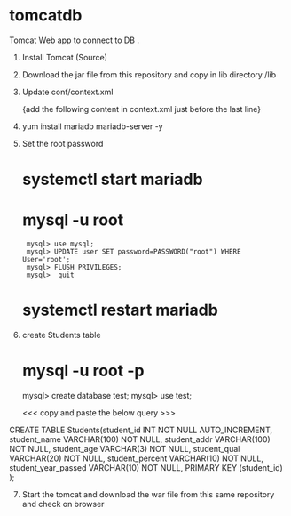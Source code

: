 # tomcatdb

Tomcat Web app to connect to DB .

1) Install Tomcat (Source)

2) Download the jar file from this repository and copy in lib directory   <tomcatc source>/lib

3) Update <tomcat source>conf/context.xml 

	{add the following content in context.xml just before the last line}

<Resource name="jdbc/TestDB" auth="Container" type="javax.sql.DataSource"
               maxTotal="100" maxIdle="30" maxWaitMillis="10000"
               username="root" password="root" driverClassName="com.mysql.jdbc.Driver"
               url="jdbc:mysql://localhost:3306/test"/>

4) yum install mariadb mariadb-server -y

5) Set the root password

	# systemctl start mariadb 
	# mysql -u root

		mysql> use mysql;
		mysql> UPDATE user SET password=PASSWORD("root") WHERE User='root';
		mysql> FLUSH PRIVILEGES;
		mysql>  quit
	# systemctl restart mariadb

6) create Students table

	# mysql -u root -p

	mysql> create database test;
	mysql> use test;

	<<< copy and paste the below query >>>


CREATE TABLE Students(student_id INT NOT NULL AUTO_INCREMENT,
	student_name VARCHAR(100) NOT NULL,
    student_addr VARCHAR(100) NOT NULL,
	student_age VARCHAR(3) NOT NULL,
	student_qual VARCHAR(20) NOT NULL,
	student_percent VARCHAR(10) NOT NULL,
	student_year_passed VARCHAR(10) NOT NULL,
	PRIMARY KEY (student_id)
);



7) Start the tomcat and download the war file from this same repository  and check on browser
